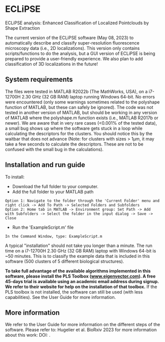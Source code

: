 # ECLiPSE
ECLiPSE analysis: Enhanced Classification of Localized Pointclouds by Shape Extraction

The current version of the ECLiPSE software (May 08, 2023) to automatically describe and classify super-resolution fluorescence microscopy data (i.e., 2D localizations). 
This version only contains scripts/functions to do the analysis, but a GUI version of ECLiPSE is being prepared to provide a user-friendly experience. We also plan to add classification of 3D localizations in the future!

## System requirements
The files were tested in MATLAB R2022b (The MathWorks, USA), on a i7-12700H 2.30 GHz (32 GB RAM) laptop running Windows 64-bit. No errors were encountered (only some warnings sometimes related to the polyshape function of MATLAB, but these can safely be ignored). The code was not tested in another version of MATLAB, but should be working in any version of MATLAB where the polyshape.m function exists (i.e., MATLAB R2017b or newer).
We are aware that in very rare cases (<0.001% of the tested data), a small bug shows up where the software gets stuck in a loop while calculating the descriptors for the clusters. You should notice this by the waitbar that does not advance (Note: for clusters with sizes > 1μm, it may take a few seconds to calculate the descriptors. These are not to be confused with the small bug in the calculations).

## Installation and run guide
To install:
  - Download the full folder to your computer.
  - Add the full folder to your MATLAB path 
  ```
  Option 1: Navigate to the folder through the 'Current Folder' menu and right click -> Add To Path -> Selected Folders and Subfolders
  Option 2: Home tab in MATLAB -> Environment group: Set Path -> Add with Subfolders -> Select the folder in the input dialog -> Save -> Close
  ```
  - Run the 'ExampleScript.m' file
  ```
  In the Command Window, type: ExampleScript.m
  ```
A typical "installation" should not take you longer than a minute.
The run time on a i7-12700H 2.30 GHz (32 GB RAM) laptop with Windows 64-bit is ~50 minutes. This is to classify the example data that is included in this software (500 clusters of 5 different biological structures).

**To take full advantage of the available algorithms implemented in this software, please install the PLS Toolbox (www.eigenvector.com). A free 45-days trial is available using an academic email address during signup. We refer to their website for help on the installation of that toolbox.**
If the PLS toolbox is not installed, the software can still be used (with less capabilities). See the User Guide for more information.

## More information
We refer to the User Guide for more information on the different steps of the software.
Please refer to: Hugelier et al. BioRxiv 2023 for more information about this work: DOI: .
